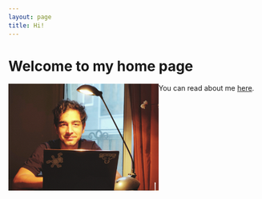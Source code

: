 ```yaml
---
layout: page
title: Hi!
---
```

 Welcome to my home page
=============

 <a href="url"><img style="float: left" src="https://github.com/Magronox/Magronox.github.io/blob/master/images/A259.png?raw=true" height="auto" width="300" style="border-radius:50%"></a>



You can read about me [here](http://magronox.github.io/about).

